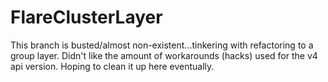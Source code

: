 # FlareClusterLayer

This branch is busted/almost non-existent...tinkering with refactoring to a group layer.
Didn't like the amount of workarounds (hacks) used for the v4 api version. Hoping to clean it up here eventually.
